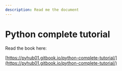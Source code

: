 ```yaml
---
description: Read me the document
---
```


# Python complete tutorial

Read the book here:

[https://pyhub01.gitbook.io/python-complete-tutorial/](https://pyhub01.gitbook.io/python-complete-tutorial/)
